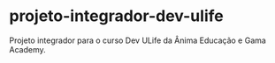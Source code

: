 # projeto-integrador-dev-ulife
Projeto integrador para o curso Dev ULife da Ânima Educação e Gama Academy.
